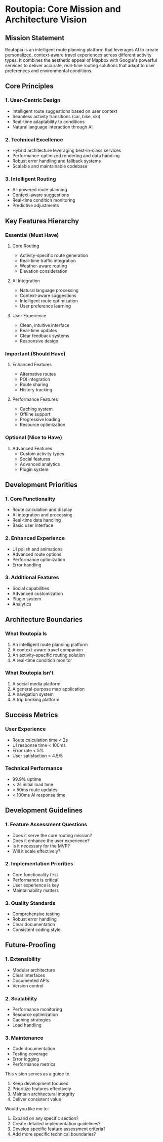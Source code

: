 # Routopia: Core Mission and Architecture Vision

## Mission Statement
Routopia is an intelligent route planning platform that leverages AI to create personalized, context-aware travel experiences across different activity types. It combines the aesthetic appeal of Mapbox with Google's powerful services to deliver accurate, real-time routing solutions that adapt to user preferences and environmental conditions.

## Core Principles

### 1. User-Centric Design
- Intelligent route suggestions based on user context
- Seamless activity transitions (car, bike, ski)
- Real-time adaptability to conditions
- Natural language interaction through AI

### 2. Technical Excellence
- Hybrid architecture leveraging best-in-class services
- Performance-optimized rendering and data handling
- Robust error handling and fallback systems
- Scalable and maintainable codebase

### 3. Intelligent Routing
- AI-powered route planning
- Context-aware suggestions
- Real-time condition monitoring
- Predictive adjustments

## Key Features Hierarchy

### Essential (Must Have)
1. Core Routing
   - Activity-specific route generation
   - Real-time traffic integration
   - Weather-aware routing
   - Elevation consideration

2. AI Integration
   - Natural language processing
   - Context-aware suggestions
   - Intelligent route optimization
   - User preference learning

3. User Experience
   - Clean, intuitive interface
   - Real-time updates
   - Clear feedback systems
   - Responsive design

### Important (Should Have)
1. Enhanced Features
   - Alternative routes
   - POI integration
   - Route sharing
   - History tracking

2. Performance Features
   - Caching system
   - Offline support
   - Progressive loading
   - Resource optimization

### Optional (Nice to Have)
1. Advanced Features
   - Custom activity types
   - Social features
   - Advanced analytics
   - Plugin system

## Development Priorities

### 1. Core Functionality
- Route calculation and display
- AI integration and processing
- Real-time data handling
- Basic user interface

### 2. Enhanced Experience
- UI polish and animations
- Advanced route options
- Performance optimization
- Error handling

### 3. Additional Features
- Social capabilities
- Advanced customization
- Plugin system
- Analytics

## Architecture Boundaries

### What Routopia Is
1. An intelligent route planning platform
2. A context-aware travel companion
3. An activity-specific routing solution
4. A real-time condition monitor

### What Routopia Isn't
1. A social media platform
2. A general-purpose map application
3. A navigation system
4. A trip booking platform

## Success Metrics

### User Experience
- Route calculation time < 2s
- UI response time < 100ms
- Error rate < 5%
- User satisfaction > 4.5/5

### Technical Performance
- 99.9% uptime
- < 2s initial load time
- < 50ms route updates
- < 100ms AI response time

## Development Guidelines

### 1. Feature Assessment Questions
- Does it serve the core routing mission?
- Does it enhance the user experience?
- Is it necessary for the MVP?
- Will it scale effectively?

### 2. Implementation Priorities
- Core functionality first
- Performance is critical
- User experience is key
- Maintainability matters

### 3. Quality Standards
- Comprehensive testing
- Robust error handling
- Clear documentation
- Consistent coding style

## Future-Proofing

### 1. Extensibility
- Modular architecture
- Clear interfaces
- Documented APIs
- Version control

### 2. Scalability
- Performance monitoring
- Resource optimization
- Caching strategies
- Load handling

### 3. Maintenance
- Code documentation
- Testing coverage
- Error logging
- Performance metrics

This vision serves as a guide to:
1. Keep development focused
2. Prioritize features effectively
3. Maintain architectural integrity
4. Deliver consistent value

Would you like me to:
1. Expand on any specific section?
2. Create detailed implementation guidelines?
3. Develop specific feature assessment criteria?
4. Add more specific technical boundaries?